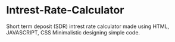 # Intrest-Rate-Calculator
Short term deposit (SDR) intrest rate calculator made using HTML, JAVASCRIPT, CSS
Minimalistic designing simple code.
